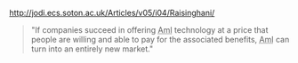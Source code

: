 <!--
title: Making ubicomp a reality
date: 23 December 2004
slug: real-ubicomp
tags: unfinished
-->

<http://jodi.ecs.soton.ac.uk/Articles/v05/i04/Raisinghani/>

> "If companies succeed in offering <abbr title="Ambient Intelligence">AmI</abbr>
> technology at a price that people are willing and able to pay for the
> associated benefits, <abbr title="Ambient Intelligence">AmI</abbr> can turn
> into an entirely new market."
